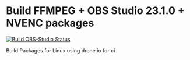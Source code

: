 # Build FFMPEG + OBS Studio 23.1.0 + NVENC packages

[![Build OBS-Studio Status](https://cloud.drone.io/api/badges/jniltinho/packages/status.svg)](https://cloud.drone.io/jniltinho/packages)

Build Packages for Linux using drone.io for ci
